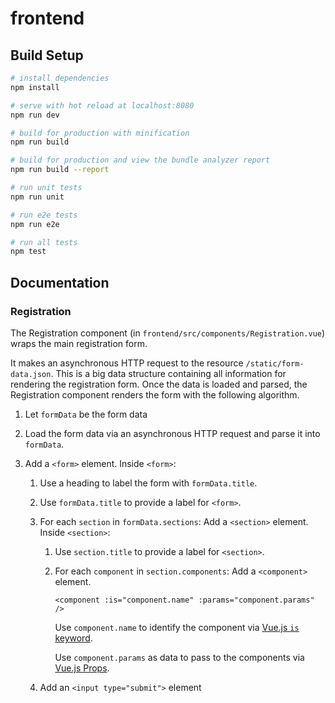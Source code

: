 # frontend

## Build Setup

```bash
# install dependencies
npm install

# serve with hot reload at localhost:8080
npm run dev

# build for production with minification
npm run build

# build for production and view the bundle analyzer report
npm run build --report

# run unit tests
npm run unit

# run e2e tests
npm run e2e

# run all tests
npm test
```

## Documentation

### Registration

The Registration component (in `frontend/src/components/Registration.vue`) wraps the main
registration form.

It makes an asynchronous HTTP request to the resource `/static/form-data.json`. This is a big data
structure containing all information for rendering the registration form. Once the data is loaded
and parsed, the Registration component renders the form with the following algorithm.

1. Let `formData` be the form data
2. Load the form data via an asynchronous HTTP request and parse it into `formData`.
3. Add a `<form>` element. Inside `<form>`:

   1. Use a heading to label the form with `formData.title`.
   2. Use `formData.title` to provide a label for `<form>`.
   3. For each `section` in `formData.sections`: Add a `<section>` element. Inside `<section>`:

      1. Use `section.title` to provide a label for `<section>`.
      2. For each `component` in `section.components`: Add a `<component>` element.

         ```
         <component :is="component.name" :params="component.params" />
         ```

         Use `component.name` to identify the component via
         [Vue.js `is` keyword](https://vuejs.org/v2/api/#is).

         Use `component.params` as data to pass to the components via
         [Vue.js Props](https://vuejs.org/v2/guide/components.html#Props).

   4. Add an `<input type="submit">` element
